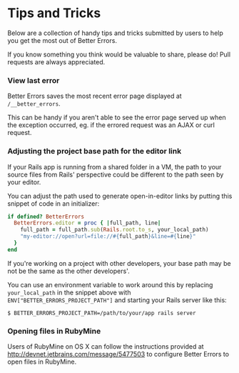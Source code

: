 # Tips and Tricks

Below are a collection of handy tips and tricks submitted by users to help you get the most out of Better Errors.

If you know something you think would be valuable to share, please do! Pull requests are always appreciated.

### View last error

Better Errors saves the most recent error page displayed at `/__better_errors`.

This can be handy if you aren't able to see the error page served up when the exception occurred, eg. if the errored request was an AJAX or curl request.

### Adjusting the project base path for the editor link

If your Rails app is running from a shared folder in a VM, the path to your source files from Rails' perspective could be different to the path seen by your editor.

You can adjust the path used to generate open-in-editor links by putting this snippet of code in an initializer:

```ruby
if defined? BetterErrors
  BetterErrors.editor = proc { |full_path, line|
    full_path = full_path.sub(Rails.root.to_s, your_local_path)
    "my-editor://open?url=file://#{full_path}&line=#{line}"
  }
end
```

If you're working on a project with other developers, your base path may be not be the same as the other developers'.

You can use an environment variable to work around this by replacing `your_local_path` in the snippet above with `ENV["BETTER_ERRORS_PROJECT_PATH"]` and starting your Rails server like this:

```shell
$ BETTER_ERRORS_PROJECT_PATH=/path/to/your/app rails server
```

### Opening files in RubyMine

Users of RubyMine on OS X can follow the instructions provided at http://devnet.jetbrains.com/message/5477503 to configure Better Errors to open files in RubyMine.

